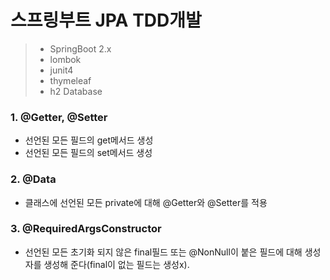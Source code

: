 # 스프링부트 JPA TDD개발
>
>  - SpringBoot 2.x
>  - lombok
>  - junit4
>  - thymeleaf
>  - h2 Database
>

### 1. @Getter, @Setter
 - 선언된 모든 필드의 get메서드 생성
 - 선언된 모든 필드의 set메서드 생성

### 2. @Data
 - 클래스에 선언된 모든 private에 대해 @Getter와 @Setter를 적용

### 3. @RequiredArgsConstructor
 - 선언된 모든 초기화 되지 않은 final필드 또는 @NonNull이 붙은 필드에 대해 생성자를 생성해 준다(final이 없는 필드는 생성x).